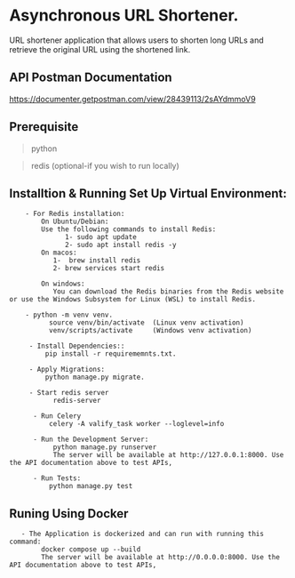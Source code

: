 # Asynchronous URL Shortener.
URL shortener application that allows users to shorten long URLs and retrieve the
original URL using the shortened link.

## API Postman Documentation
https://documenter.getpostman.com/view/28439113/2sAYdmmoV9

## Prerequisite
>python

>redis (optional-if you wish to run locally)


## Installtion & Running Set Up Virtual Environment:

        - For Redis installation:
            On Ubuntu/Debian: 
            Use the following commands to install Redis:
                  1- sudo apt update
                  2- sudo apt install redis -y
            On macos:
               1-  brew install redis
               2- brew services start redis

            On windows:
               You can download the Redis binaries from the Redis website or use the Windows Subsystem for Linux (WSL) to install Redis.
               
        - python -m venv venv.
              source venv/bin/activate  (Linux venv activation)
              venv/scripts/activate     (Windows venv activation)
            
         - Install Dependencies:: 
             pip install -r requirememnts.txt.
             
         - Apply Migrations:
             python manage.py migrate.

         - Start redis server
               redis-server

          - Run Celery
              celery -A valify_task worker --loglevel=info

          - Run the Development Server:
               python manage.py runserver
               The server will be available at http://127.0.0.1:8000. Use the API documentation above to test APIs,
               
          - Run Tests:
              python manage.py test

## Runing Using Docker

       - The Application is dockerized and can run with running this command:
            docker compose up --build
            The server will be available at http://0.0.0.0:8000. Use the API documentation above to test APIs,
            
            
